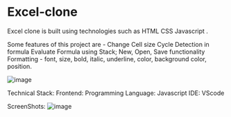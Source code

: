 # Excel-clone

Excel clone is built using technologies such as HTML CSS Javascript .

Some features of this project are -
Change Cell size
Cycle Detection in formula
Evaluate Formula using Stack;
New, Open, Save functionality
Formatting - font, size, bold, italic, underline, color, background color, position.



![image](https://user-images.githubusercontent.com/56171115/127444537-eb707b21-10c4-44cd-9351-07be49e0599e.png)

Technical Stack:
Frontend:
Programming Language: Javascript
IDE: VScode

ScreenShots:
![image](https://user-images.githubusercontent.com/56171115/127444920-68a68fda-cdfc-4ce6-bf7c-b742ee520872.png)

